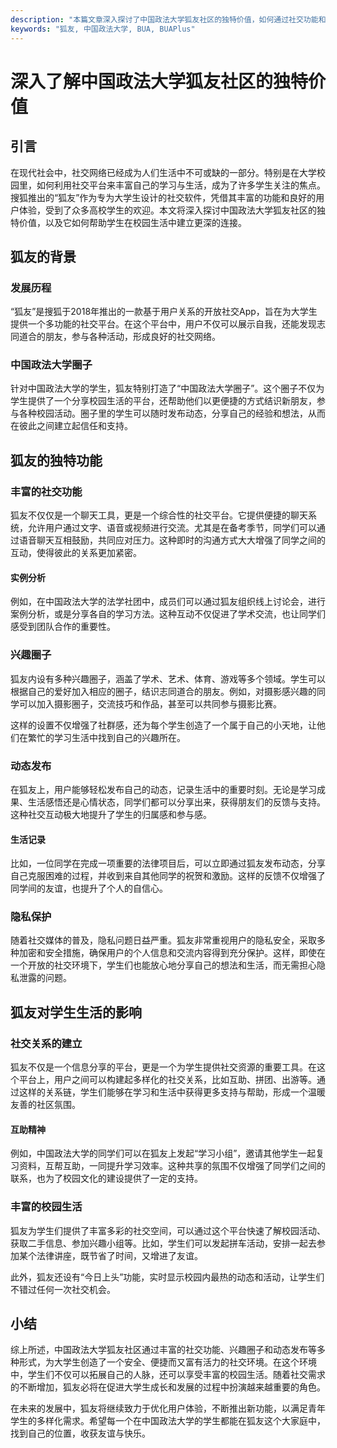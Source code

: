 ```yaml
---
description: "本篇文章深入探讨了中国政法大学狐友社区的独特价值，如何通过社交功能和兴趣圈子增强大学生的校园生活。"
keywords: "狐友, 中国政法大学, BUA, BUAPlus"
---
```

# 深入了解中国政法大学狐友社区的独特价值

## 引言

在现代社会中，社交网络已经成为人们生活中不可或缺的一部分。特别是在大学校园里，如何利用社交平台来丰富自己的学习与生活，成为了许多学生关注的焦点。搜狐推出的“狐友”作为专为大学生设计的社交软件，凭借其丰富的功能和良好的用户体验，受到了众多高校学生的欢迎。本文将深入探讨中国政法大学狐友社区的独特价值，以及它如何帮助学生在校园生活中建立更深的连接。

## 狐友的背景

### 发展历程

“狐友”是搜狐于2018年推出的一款基于用户关系的开放社交App，旨在为大学生提供一个多功能的社交平台。在这个平台中，用户不仅可以展示自我，还能发现志同道合的朋友，参与各种活动，形成良好的社交网络。

### 中国政法大学圈子

针对中国政法大学的学生，狐友特别打造了“中国政法大学圈子”。这个圈子不仅为学生提供了一个分享校园生活的平台，还帮助他们以更便捷的方式结识新朋友，参与各种校园活动。圈子里的学生可以随时发布动态，分享自己的经验和想法，从而在彼此之间建立起信任和支持。

## 狐友的独特功能

### 丰富的社交功能

狐友不仅仅是一个聊天工具，更是一个综合性的社交平台。它提供便捷的聊天系统，允许用户通过文字、语音或视频进行交流。尤其是在备考季节，同学们可以通过语音聊天互相鼓励，共同应对压力。这种即时的沟通方式大大增强了同学之间的互动，使得彼此的关系更加紧密。

#### 实例分析

例如，在中国政法大学的法学社团中，成员们可以通过狐友组织线上讨论会，进行案例分析，或是分享各自的学习方法。这种互动不仅促进了学术交流，也让同学们感受到团队合作的重要性。

### 兴趣圈子

狐友内设有多种兴趣圈子，涵盖了学术、艺术、体育、游戏等多个领域。学生可以根据自己的爱好加入相应的圈子，结识志同道合的朋友。例如，对摄影感兴趣的同学可以加入摄影圈子，交流技巧和作品，甚至可以共同参与摄影比赛。

这样的设置不仅增强了社群感，还为每个学生创造了一个属于自己的小天地，让他们在繁忙的学习生活中找到自己的兴趣所在。

### 动态发布

在狐友上，用户能够轻松发布自己的动态，记录生活中的重要时刻。无论是学习成果、生活感悟还是心情状态，同学们都可以分享出来，获得朋友们的反馈与支持。这种社交互动极大地提升了学生的归属感和参与感。

#### 生活记录

比如，一位同学在完成一项重要的法律项目后，可以立即通过狐友发布动态，分享自己克服困难的过程，并收到来自其他同学的祝贺和激励。这样的反馈不仅增强了同学间的友谊，也提升了个人的自信心。

### 隐私保护

随着社交媒体的普及，隐私问题日益严重。狐友非常重视用户的隐私安全，采取多种加密和安全措施，确保用户的个人信息和交流内容得到充分保护。这样，即使在一个开放的社交环境下，学生们也能放心地分享自己的想法和生活，而无需担心隐私泄露的问题。

## 狐友对学生生活的影响

### 社交关系的建立

狐友不仅是一个信息分享的平台，更是一个为学生提供社交资源的重要工具。在这个平台上，用户之间可以构建起多样化的社交关系，比如互助、拼团、出游等。通过这样的关系链，学生们能够在学习和生活中获得更多支持与帮助，形成一个温暖友善的社区氛围。

#### 互助精神

例如，中国政法大学的同学们可以在狐友上发起“学习小组”，邀请其他学生一起复习资料，互帮互助，一同提升学习效率。这种共享的氛围不仅增强了同学们之间的联系，也为了校园文化的建设提供了一定的支持。

### 丰富的校园生活

狐友为学生们提供了丰富多彩的社交空间，可以通过这个平台快速了解校园活动、获取二手信息、参加兴趣小组等。比如，学生们可以发起拼车活动，安排一起去参加某个法律讲座，既节省了时间，又增进了友谊。

此外，狐友还设有“今日上头”功能，实时显示校园内最热的动态和活动，让学生们不错过任何一次社交机会。

## 小结

综上所述，中国政法大学狐友社区通过丰富的社交功能、兴趣圈子和动态发布等多种形式，为大学生创造了一个安全、便捷而又富有活力的社交环境。在这个环境中，学生们不仅可以拓展自己的人脉，还可以享受丰富的校园生活。随着社交需求的不断增加，狐友必将在促进大学生成长和发展的过程中扮演越来越重要的角色。

在未来的发展中，狐友将继续致力于优化用户体验，不断推出新功能，以满足青年学生的多样化需求。希望每一个在中国政法大学的学生都能在狐友这个大家庭中，找到自己的位置，收获友谊与快乐。
